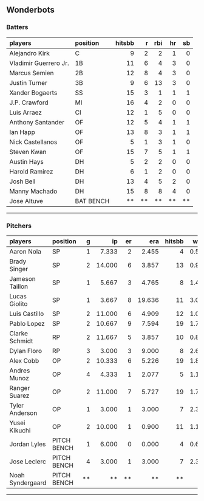 ## Wonderbots

### Batters

 
|players               |position  | hitsbb|  r| rbi| hr| sb| 
|:---------------------|:---------|------:|--:|---:|--:|--:| 
|Alejandro Kirk        |C         |      9|  2|   2|  1|  0| 
|Vladimir Guerrero Jr. |1B        |     11|  6|   4|  3|  0| 
|Marcus Semien         |2B        |     12|  8|   4|  3|  0| 
|Justin Turner         |3B        |      9|  6|  13|  3|  0| 
|Xander Bogaerts       |SS        |     15|  3|   1|  1|  1| 
|J.P. Crawford         |MI        |     16|  4|   2|  0|  0| 
|Luis Arraez           |CI        |     12|  1|   5|  0|  0| 
|Anthony Santander     |OF        |     12|  5|   4|  1|  1| 
|Ian Happ              |OF        |     13|  8|   3|  1|  1| 
|Nick Castellanos      |OF        |      5|  1|   3|  1|  0| 
|Steven Kwan           |OF        |     15|  7|   5|  1|  1| 
|Austin Hays           |DH        |      5|  2|   2|  0|  0| 
|Harold Ramirez        |DH        |      6|  1|   2|  0|  0| 
|Josh Bell             |DH        |     13|  4|   5|  2|  0| 
|Manny Machado         |DH        |     15|  8|   8|  4|  0| 
|Jose Altuve           |BAT BENCH |     **| **|  **| **| **| 


* * *

### Pitchers

 
|players          |position    |  g|     ip| er|    era| hitsbb|  whip| so|  w| sv| 
|:----------------|:-----------|--:|------:|--:|------:|------:|-----:|--:|--:|--:| 
|Aaron Nola       |SP          |  1|  7.333|  2|  2.455|      4| 0.545|  6|  1|  0| 
|Brady Singer     |SP          |  2| 14.000|  6|  3.857|     13| 0.929| 13|  1|  0| 
|Jameson Taillon  |SP          |  1|  5.667|  3|  4.765|      8| 1.412|  4|  0|  0| 
|Lucas Giolito    |SP          |  1|  3.667|  8| 19.636|     11| 3.000|  5|  0|  0| 
|Luis Castillo    |SP          |  2| 11.000|  6|  4.909|     12| 1.091| 16|  0|  0| 
|Pablo Lopez      |SP          |  2| 10.667|  9|  7.594|     19| 1.781| 14|  0|  0| 
|Clarke Schmidt   |RP          |  2| 11.667|  5|  3.857|     10| 0.857| 10|  2|  0| 
|Dylan Floro      |RP          |  3|  3.000|  3|  9.000|      8| 2.667|  2|  0|  0| 
|Alex Cobb        |OP          |  2| 10.333|  6|  5.226|     19| 1.839|  5|  0|  0| 
|Andres Munoz     |OP          |  4|  4.333|  1|  2.077|      5| 1.154|  6|  0|  0| 
|Ranger Suarez    |OP          |  2| 11.000|  7|  5.727|     19| 1.727|  8|  0|  0| 
|Tyler Anderson   |OP          |  1|  3.000|  1|  3.000|      7| 2.333|  5|  0|  0| 
|Yusei Kikuchi    |OP          |  2| 10.000|  1|  0.900|     11| 1.100| 12|  0|  0| 
|Jordan Lyles     |PITCH BENCH |  1|  6.000|  0|  0.000|      4| 0.667|  4|  0|  0| 
|Jose Leclerc     |PITCH BENCH |  4|  3.000|  1|  3.000|      7| 2.333|  3|  0|  0| 
|Noah Syndergaard |PITCH BENCH | **|     **| **|     **|     **|    **| **| **| **| 


* * *


